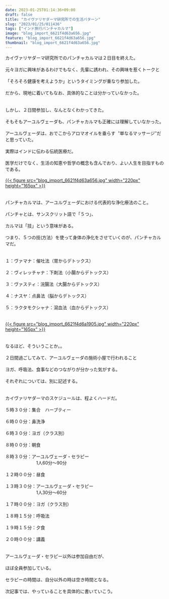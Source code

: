 ```yaml
---
date: 2023-01-25T01:14:36+09:00
draft: false
title: "カイヴァリヤダーマ研究所での生活パターン"
slug: "2023/01/25/011436"
tags: ["インド旅行パンチャカルマ"]
image: "blog_import_6621f4d63a656.jpg"
feature: "blog_import_6621f4d63a656.jpg"
thumbnail: "blog_import_6621f4d63a656.jpg"
---
```

<p>カイヴァリヤダーマ研究所でのパンチャカルマは２日目を終えた。<br/><br/>元々ヨガに興味があるわけでもなく、先輩に誘われ、その興味を惹くトークと<br/><br/>「そろそろ健康を考えようか」というタイミングが重なり参加した。<br/><br/>だから、現地に着いてもなお、具体的なことは分かっていなかった。<br/><br/><br/>しかし、２日間参加し、なんとなくわかってきた。<br/><br/>そもそもアーユルヴェーダも、パンチャカルマも正確には理解していなかった。<br/><br/>アーユルヴェーダは、おでこからアロマオイルを垂らす〝単なるマッサージ″だと思っていた。<br/><br/>実際はインドに伝わる伝統医療だ。<br/><br/>医学だけでなく、生活の知恵や哲学の概念も含んでおり、よい人生を目指すものである。<br/><br/><a href="blog_import_6621f4d63a656.jpg">{{< figure src="blog_import_6621f4d63a656.jpg" width="220px" height="165px" >}}</a><br/><br/><br/>パンチャカルマは、アーユルヴェーダにおける代表的な浄化療法のこと。<br/><br/>パンチャとは、サンスクリット語で「５つ」、<br/><br/>カルマは「技」という意味がある。<br/><br/>つまり、５つの技(方法）を使って身体の浄化をさせていくのが、パンチャカルマだ。<br/><br/><br/>１：ヴァマナ：催吐法（胃からデトックス）<br/><br/>２：ヴィレッチャナ：下剤法（小腸からデトックス）<br/><br/>３：ヴァスティ：浣腸法（大腸からデトックス）<br/><br/>４：ナスヤ：点鼻法（脳からデトックス）<br/><br/>５：ラクタモクシャナ：瀉血法（血からデトックス）<br/><br/><br/><a href="blog_import_6621f4d6a1905.jpg">{{< figure src="blog_import_6621f4d6a1905.jpg" width="220px" height="165px" >}}</a><br/><br/><br/>なるほど、そういうことか。。<br/><br/>２日間過ごしてみて、アーユルヴェーダの施術小屋で行われること<br/><br/>ヨガ、呼吸法、食事などのつながりが分かった気がする。<br/><br/>それぞれについては、別に記述する。<br/><br/><br/>カイヴァリヤダーマのスケジュールは、程よくハードだ。<br/><br/>５時３０分：集合　ハーブティー<br/><br/>６時００分：鼻洗浄<br/><br/>６時３０分：ヨガ（クラス別）<br/><br/>８時００分：朝食<br/><br/>８時３０分：アーユルヴェーダ・セラピー<br/>　　　　　　　1人60分～90分<br/><br/>１２時００分：昼食<br/><br/>１３時３０分：アーユルヴェーダ・セラピー<br/>　　　　　　　1人30分～60分<br/><br/>１７時００分：ヨガ（クラス別）<br/><br/>１８時１５分：呼吸法<br/><br/>１９時１５分：夕食<br/><br/>２０時００分：講義<br/><br/><br/>アーユルヴェーダ・セラピー以外は参加自由だが、<br/><br/>ほぼ全員参加している。<br/><br/>セラピーの時間は、自分以外の時は空き時間となる。<br/><br/>次記事では、やっていることを具体的に書いていこう。</p><p> </p>

